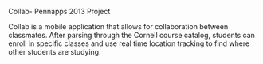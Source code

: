 Collab- Pennapps 2013 Project

Collab is a mobile application that allows for collaboration between classmates. After parsing through the Cornell course catalog, students can enroll in specific classes and use real time location tracking to find where other students are studying.

